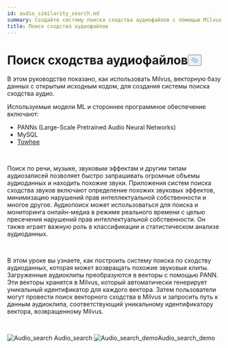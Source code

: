 ```yaml
---
id: audio_similarity_search.md
summary: Создайте систему поиска сходства аудиофайлов с помощью Milvus.
title: Поиск сходства аудиофайлов
---
```

<h1 id="Audio-Similarity-Search" class="common-anchor-header">Поиск сходства аудиофайлов<button data-href="#Audio-Similarity-Search" class="anchor-icon" translate="no">
      <svg translate="no"
        aria-hidden="true"
        focusable="false"
        height="20"
        version="1.1"
        viewBox="0 0 16 16"
        width="16"
      >
        <path
          fill="#0092E4"
          fill-rule="evenodd"
          d="M4 9h1v1H4c-1.5 0-3-1.69-3-3.5S2.55 3 4 3h4c1.45 0 3 1.69 3 3.5 0 1.41-.91 2.72-2 3.25V8.59c.58-.45 1-1.27 1-2.09C10 5.22 8.98 4 8 4H4c-.98 0-2 1.22-2 2.5S3 9 4 9zm9-3h-1v1h1c1 0 2 1.22 2 2.5S13.98 12 13 12H9c-.98 0-2-1.22-2-2.5 0-.83.42-1.64 1-2.09V6.25c-1.09.53-2 1.84-2 3.25C6 11.31 7.55 13 9 13h4c1.45 0 3-1.69 3-3.5S14.5 6 13 6z"
        ></path>
      </svg>
    </button></h1><p>В этом руководстве показано, как использовать Milvus, векторную базу данных с открытым исходным кодом, для создания системы поиска сходства аудио.</p>
<p>Используемые модели ML и стороннее программное обеспечение включают:</p>
<ul>
<li>PANNs (Large-Scale Pretrained Audio Neural Networks)</li>
<li>MySQL</li>
<li><a href="https://towhee.io/">Towhee</a></li>
</ul>
<p></br></p>
<p>Поиск по речи, музыке, звуковым эффектам и другим типам аудиозаписей позволяет быстро запрашивать огромные объемы аудиоданных и находить похожие звуки. Приложения систем поиска сходства звуков включают определение похожих звуковых эффектов, минимизацию нарушений прав интеллектуальной собственности и многое другое. Аудиопоиск может использоваться для поиска и мониторинга онлайн-медиа в режиме реального времени с целью пресечения нарушений прав интеллектуальной собственности. Он также играет важную роль в классификации и статистическом анализе аудиоданных.</p>
<p></br></p>
<p>В этом уроке вы узнаете, как построить систему поиска по сходству аудиоданных, которая может возвращать похожие звуковые клипы. Загруженные аудиоклипы преобразуются в векторы с помощью PANN. Эти векторы хранятся в Milvus, который автоматически генерирует уникальный идентификатор для каждого вектора. Затем пользователи могут провести поиск векторного сходства в Milvus и запросить путь к данным аудиоклипа, соответствующий уникальному идентификатору вектора, возвращенному Milvus.</p>
<p><br/></p>
<p>
  
   <span class="img-wrapper"> <img translate="no" src="/docs/v2.4.x/assets/audio_search.png" alt="Audio_search" class="doc-image" id="audio_search" />
   </span> <span class="img-wrapper"> <span>Audio_search</span> </span> <span class="img-wrapper"> <img translate="no" src="/docs/v2.4.x/assets/audio_search_demo.png" alt="Audio_search_demo" class="doc-image" id="audio_search_demo" /><span>Audio_search_demo</span> </span></p>
